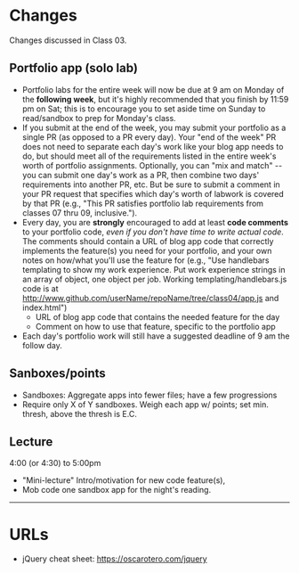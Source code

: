 # Changes
Changes discussed in Class 03.

## Portfolio app (solo lab)
- Portfolio labs for the entire week will now be due at 9 am on Monday of the **following week**, but it's highly recommended that you finish by 11:59 pm on Sat; this is to encourage you to set aside time on Sunday to read/sandbox to prep for Monday's class.
- If you submit at the end of the week, you may submit your portfolio as a single PR (as opposed to a PR every day). Your "end of the week" PR does not need to separate each day's work like your blog app needs to do, but should meet all of the requirements listed in the entire week's worth of portfolio assignments. Optionally, you can "mix and match" -- you can submit one day's work as a PR, then combine two days' requirements into another PR, etc. But be sure to submit a comment in your PR request that specifies which day's worth of labwork is covered by that PR (e.g., "This PR satisfies portfolio lab requirements from classes 07 thru 09, inclusive.").
- Every day, you are **strongly** encouraged to add at least **code comments** to your portfolio code, *even if you don't have time to write actual code*. The comments should contain a URL of blog app code that correctly implements the feature(s) you need for your portfolio, and your own notes on how/what you'll use the feature for (e.g., "Use handlebars templating to show my work experience. Put work experience strings in an array of object, one object per job. Working templating/handlebars.js code is at http://www.github.com/userName/repoName/tree/class04/app.js and index.html")
  - URL of blog app code that contains the needed feature for the day
  - Comment on how to use that feature, specific to the portfolio app
- Each day's portfolio work will still have a suggested deadline of 9 am the follow day.

## Sanboxes/points
- Sandboxes: Aggregate apps into fewer files; have a few progressions
- Require only X of Y sandboxes. Weigh each app w/ points; set min. thresh, above the thresh is E.C.

## Lecture
4:00 (or 4:30) to 5:00pm
- "Mini-lecture" Intro/motivation for new code feature(s),
- Mob code one sandbox app for the night's reading.

---
# URLs
- jQuery cheat sheet: https://oscarotero.com/jquery
